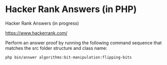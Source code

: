 # Hacker Rank Answers (in PHP)

Hacker Rank Answers (in progress)

https://www.hackerrank.com/

Perform an answer proof by running the following command sequence that matches the src folder structure and class name:
```bash
php bin/answer algorithms:bit-manipulation:flipping-bits
```
